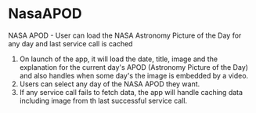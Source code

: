# NasaAPOD
NASA APOD - User can load the NASA Astronomy Picture of the Day for any day and last service call is cached

1. On launch of the app, it will load the date, title, image and the explanation for the current day's APOD (Astronomy Picture of the Day) and also handles when some day's the image is embedded by a video.
2. Users can select any day of the NASA APOD they want. 
3. If any service call fails to fetch data, the app will handle caching data including image from th last successful service call.

